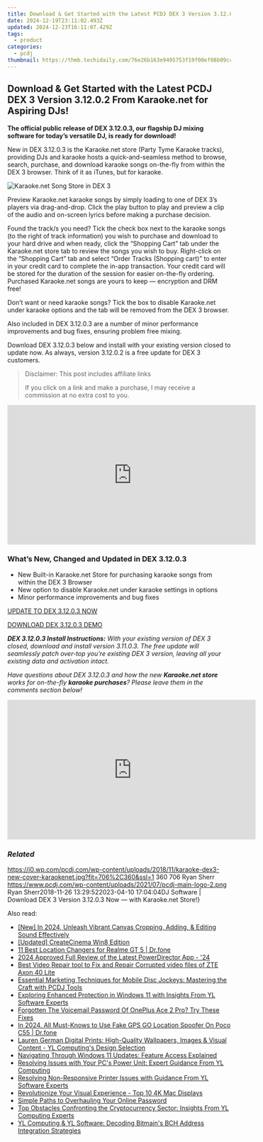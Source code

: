 ```yaml
---
title: Download & Get Started with the Latest PCDJ DEX 3 Version 3.12.0.2 From Karaoke.net for Aspiring DJs!
date: 2024-12-19T23:11:02.493Z
updated: 2024-12-23T16:11:07.429Z
tags:
  - product
categories:
  - pcdj
thumbnail: https://thmb.techidaily.com/76e26b163e9495753f19f00ef08b09cc2666b4e5eaf0daac99a2adb1ba5e0f35.jpg
---
```


## Download & Get Started with the Latest PCDJ DEX 3 Version 3.12.0.2 From Karaoke.net for Aspiring DJs!

**The official public release of DEX 3.12.0.3, our flagship DJ mixing software for today’s versatile DJ, is ready for download!**

New in DEX 3.12.0.3 is the Karaoke.net store (Party Tyme Karaoke tracks), providing DJs and karaoke hosts a quick-and-seamless method to browse, search, purchase, and download karaoke songs on-the-fly from within the DEX 3 browser. Think of it as iTunes, but for karaoke.

![Karaoke.net Song Store in DEX 3](https://i0.wp.com/pcdj.com/wp-content/uploads/2018/11/new-song-store-1.jpg?fit=300%2C300&ssl=1 "Karaoke.net Song Store in DEX 3")

Preview Karaoke.net karaoke songs by simply loading to one of DEX 3’s players via drag-and-drop. Click the play button to play and preview a clip of the audio and on-screen lyrics before making a purchase decision.

Found the track/s you need? Tick the check box next to the karaoke songs (to the right of track information) you wish to purchase and download to your hard drive and when ready, click the “Shopping Cart” tab under the Karaoke.net store tab to review the songs you wish to buy. Right-click on the “Shopping Cart” tab and select “Order Tracks (Shopping cart)” to enter in your credit card to complete the in-app transaction. Your credit card will be stored for the duration of the session for easier on-the-fly ordering. Purchased Karaoke.net songs are yours to keep — encryption and DRM free!

Don’t want or need karaoke songs? Tick the box to disable Karaoke.net under karaoke options and the tab will be removed from the DEX 3 browser.

Also included in DEX 3.12.0.3 are a number of minor performance improvements and bug fixes, ensuring problem free mixing.

Download DEX 3.12.0.3 below and install with your existing version closed to update now. As always, version 3.12.0.2 is a free update for DEX 3 customers.

>  Disclaimer: This post includes affiliate links
>
>  If you click on a link and make a purchase, I may receive a commission at no extra cost to you.
>

<!-- affiliate ads begin -->
<iframe width="560" height="315" src="https://www.youtube.com/embed/fo4lNZ84x9Q?si=WdcYPZp-9VJnZEnC" title="YouTube video player" frameborder="0" allow="accelerometer; autoplay; clipboard-write; encrypted-media; gyroscope; picture-in-picture; web-share" referrerpolicy="strict-origin-when-cross-origin" allowfullscreen></iframe>
<!-- affiliate ads end -->

### What’s New, Changed and Updated in DEX 3.12.0.3

* New Built-in Karaoke.net Store for purchasing karaoke songs from within the DEX 3 Browser
* New option to disable Karaoke.net under karaoke settings in options
* Minor performance improvements and bug fixes

[UPDATE TO DEX 3.12.0.3 NOW](https://tools.techidaily.com/pcdj/products/)

[DOWNLOAD DEX 3.12.0.3 DEMO](https://tools.techidaily.com/pcdj/products/)

_**DEX 3.12.0.3 Install Instructions:** With your existing version of DEX 3 closed, download and install version 3.11.0.3\. The free update will seamlessly patch over-top you’re existing DEX 3 version, leaving all your existing data and activation intact._ 

_Have questions about DEX 3.12.0.3 and how the new **Karaoke.net store** works for on-the-fly **karaoke purchases**? Please leave them in the comments section below!_

<!-- affiliate ads begin -->
<iframe width="560" height="315" src="https://www.youtube.com/embed/VxFUhesNCKo?si=Ti0ui6DXYP12sjSs" title="YouTube video player" frameborder="0" allow="accelerometer; autoplay; clipboard-write; encrypted-media; gyroscope; picture-in-picture; web-share" referrerpolicy="strict-origin-when-cross-origin" allowfullscreen></iframe>
<!-- affiliate ads end -->

### _Related_

https://i0.wp.com/pcdj.com/wp-content/uploads/2018/11/karaoke-dex3-new-cover-karaokenet.jpg?fit=706%2C360&ssl=1 360 706 Ryan Sherr https://www.pcdj.com/wp-content/uploads/2021/07/pcdj-main-logo-2.png Ryan Sherr2018-11-26 13:29:522023-04-10 17:04:04DJ Software | Download DEX 3 Version 3.12.0.3 Now — with Karaoke.net Store!}

<ins class="adsbygoogle"
     style="display:block"
     data-ad-format="autorelaxed"
     data-ad-client="ca-pub-7571918770474297"
     data-ad-slot="1223367746"></ins>

<ins class="adsbygoogle"
     style="display:block"
     data-ad-client="ca-pub-7571918770474297"
     data-ad-slot="8358498916"
     data-ad-format="auto"
     data-full-width-responsive="true"></ins>

<span class="atpl-alsoreadstyle">Also read:</span>
<div><ul>
<li><a href="https://fox-blue.techidaily.com/new-in-2024-unleash-vibrant-canvas-cropping-adding-and-editing-sound-effectively/"><u>[New] In 2024, Unleash Vibrant Canvas Cropping, Adding, & Editing Sound Effectively</u></a></li>
<li><a href="https://extra-hints.techidaily.com/updated-createcinema-win8-edition/"><u>[Updated] CreateCinema Win8 Edition</u></a></li>
<li><a href="https://location-fake.techidaily.com/11-best-location-changers-for-realme-gt-5-drfone-by-drfone-virtual-android/"><u>11 Best Location Changers for Realme GT 5 | Dr.fone</u></a></li>
<li><a href="https://some-techniques.techidaily.com/2024-approved-full-review-of-the-latest-powerdirector-app-24/"><u>2024 Approved Full Review of the Latest PowerDirector App - '24</u></a></li>
<li><a href="https://phone-solutions.techidaily.com/best-video-repair-tool-to-fix-and-repair-corrupted-video-files-of-zte-axon-40-lite-by-stellar-video-repair-mobile-video-repair/"><u>Best Video Repair tool to Fix and Repair Corrupted video files of ZTE Axon 40 Lite</u></a></li>
<li><a href="https://win-hot.techidaily.com/essential-marketing-techniques-for-mobile-disc-jockeys-mastering-the-craft-with-pcdj-tools/"><u>Essential Marketing Techniques for Mobile Disc Jockeys: Mastering the Craft with PCDJ Tools</u></a></li>
<li><a href="https://win-hot.techidaily.com/exploring-enhanced-protection-in-windows-11-with-insights-from-yl-software-experts/"><u>Exploring Enhanced Protection in Windows 11 with Insights From YL Software Experts</u></a></li>
<li><a href="https://easy-unlock-android.techidaily.com/forgotten-the-voicemail-password-of-oneplus-ace-2-pro-try-these-fixes-by-drfone-android/"><u>Forgotten The Voicemail Password Of OnePlus Ace 2 Pro? Try These Fixes</u></a></li>
<li><a href="https://change-location.techidaily.com/in-2024-all-must-knows-to-use-fake-gps-go-location-spoofer-on-poco-c55-drfone-by-drfone-virtual-android/"><u>In 2024, All Must-Knows to Use Fake GPS GO Location Spoofer On Poco C55 | Dr.fone</u></a></li>
<li><a href="https://win-hot.techidaily.com/lauren-german-digital-prints-high-quality-wallpapers-images-and-visual-content-yl-computings-design-selection/"><u>Lauren German Digital Prints: High-Quality Wallpapers, Images & Visual Content - YL Computing's Design Selection</u></a></li>
<li><a href="https://win-hot.techidaily.com/navigating-through-windows-11-updates-feature-access-explained/"><u>Navigating Through Windows 11 Updates: Feature Access Explained</u></a></li>
<li><a href="https://win-hot.techidaily.com/resolving-issues-with-your-pcs-power-unit-expert-guidance-from-yl-computing/"><u>Resolving Issues with Your PC's Power Unit: Expert Guidance From YL Computing</u></a></li>
<li><a href="https://win-hot.techidaily.com/resolving-non-responsive-printer-issues-with-guidance-from-yl-software-experts/"><u>Resolving Non-Responsive Printer Issues with Guidance From YL Software Experts</u></a></li>
<li><a href="https://extra-tips.techidaily.com/revolutionize-your-visual-experience-top-10-4k-mac-displays/"><u>Revolutionize Your Visual Experience - Top 10 4K Mac Displays</u></a></li>
<li><a href="https://facebook.techidaily.com/simple-paths-to-overhauling-your-online-password/"><u>Simple Paths to Overhauling Your Online Password</u></a></li>
<li><a href="https://win-hot.techidaily.com/top-obstacles-confronting-the-cryptocurrency-sector-insights-from-yl-computing-experts/"><u>Top Obstacles Confronting the Cryptocurrency Sector: Insights From YL Computing Experts</u></a></li>
<li><a href="https://win-hot.techidaily.com/yl-computing-and-yl-software-decoding-bitmains-bch-address-integration-strategies/"><u>YL Computing & YL Software: Decoding Bitmain's BCH Address Integration Strategies</u></a></li>
</ul></div>

